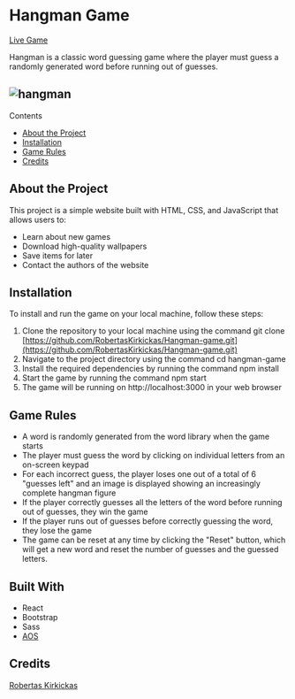 # Hangman Game

[Live Game](https://robertas-kirkickas-hangman-game.netlify.app/)

Hangman is a classic word guessing game where the player must guess a randomly generated word before running out of guesses.

## ![hangman](https://user-images.githubusercontent.com/121698117/213841310-f8f06ef7-a779-433e-84cd-95f8efb7007b.png)



Contents
- [About the Project](#about-the-project)
- [Installation](#installation)
- [Game Rules](#game-rules)
- [Credits](#credits)

## About the Project
This project is a simple website built with HTML, CSS, and JavaScript that allows users to:
- Learn about new games
- Download high-quality wallpapers
- Save items for later
- Contact the authors of the website

## Installation
To install and run the game on your local machine, follow these steps:

1. Clone the repository to your local machine using the command git clone [https://github.com/RobertasKirkickas/Hangman-game.git](https://github.com/RobertasKirkickas/Hangman-game.git)
2. Navigate to the project directory using the command cd hangman-game
3. Install the required dependencies by running the command npm install
4. Start the game by running the command npm start
5. The game will be running on http://localhost:3000 in your web browser

## Game Rules

- A word is randomly generated from the word library when the game starts
- The player must guess the word by clicking on individual letters from an on-screen keypad
- For each incorrect guess, the player loses one out of a total of 6 "guesses left" and an image is displayed showing an increasingly complete hangman figure
- If the player correctly guesses all the letters of the word before running out of guesses, they win the game
- If the player runs out of guesses before correctly guessing the word, they lose the game
- The game can be reset at any time by clicking the "Reset" button, which will get a new word and reset the number of guesses and the guessed letters.

## Built With
- React
- Bootstrap
- Sass
- [AOS](https://github.com/michalsnik/aos#animations)

## Credits
[Robertas Kirkickas](https://github.com/RobertasKirkickas)
